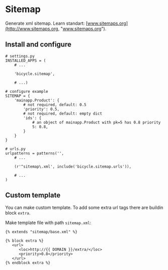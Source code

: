 # Sitemap

Generate xml sitemap. Learn standart: [www.sitemaps.org](http://www.sitemaps.org, "www.sitemaps.org").

## Install and configure

    # settings.py
    INSTALLED_APPS = (
        # ...

        'bicycle.sitemap',
        
        # ...)

    # configure example
    SITEMAP = {
        'mainapp.Product': {
            # not required, default: 0.5
            'priority': 0.5,
            # not required, default: empty dict
            'ids': {
                # an object of mainapp.Product with pk=5 has 0.8 priority
                5: 0.8,
            }
        }
    }

    # urls.py
    urlpatterns = patterns('',
        # ...

        (r'^sitemap\.xml', include('bicycle.sitemap.urls')),

        # ...
    )

## Custom template

You can make custom template. To add some extra url tags there are buildin block `extra`.

Make template file with path `sitemap.xml`:

    {% extends "sitemap/base.xml" %}

    {% block extra %}
       <url>
          <loc>http://{{ DOMAIN }}/extra/</loc>
          <priority>0.8</priority>
       </url>
    {% endblock extra %}